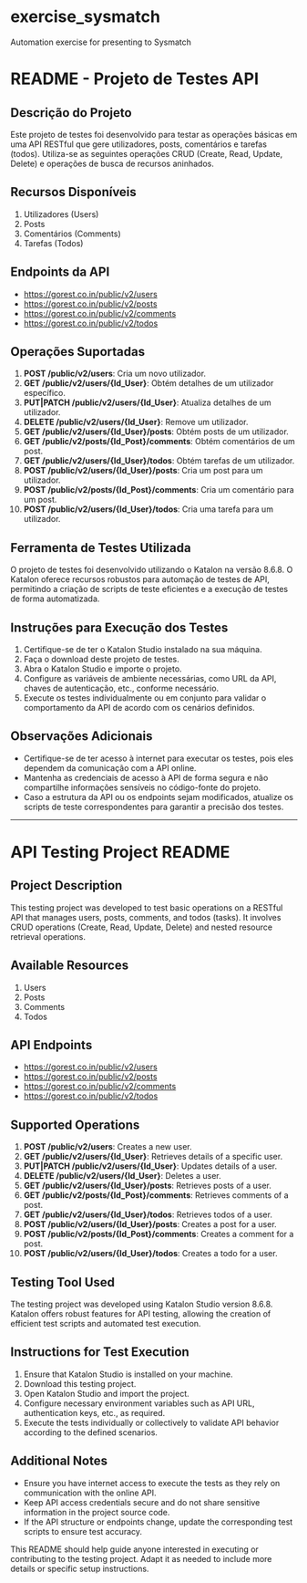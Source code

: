 # exercise_sysmatch
Automation exercise for presenting to Sysmatch

# README - Projeto de Testes API

## Descrição do Projeto
Este projeto de testes foi desenvolvido para testar as operações básicas em uma API RESTful que gere utilizadores, posts, comentários e tarefas (todos). Utiliza-se as seguintes operações CRUD (Create, Read, Update, Delete) e operações de busca de recursos aninhados.

## Recursos Disponíveis
1. Utilizadores (Users)
2. Posts
3. Comentários (Comments)
4. Tarefas (Todos)

## Endpoints da API
- https://gorest.co.in/public/v2/users
- https://gorest.co.in/public/v2/posts
- https://gorest.co.in/public/v2/comments
- https://gorest.co.in/public/v2/todos

## Operações Suportadas
1. **POST /public/v2/users**: Cria um novo utilizador.
2. **GET /public/v2/users/{Id_User}**: Obtém detalhes de um utilizador específico.
3. **PUT|PATCH /public/v2/users/{Id_User}**: Atualiza detalhes de um utilizador.
4. **DELETE /public/v2/users/{Id_User}**: Remove um utilizador.
5. **GET /public/v2/users/{Id_User}/posts**: Obtém posts de um utilizador.
6. **GET /public/v2/posts/{Id_Post}/comments**: Obtém comentários de um post.
7. **GET /public/v2/users/{Id_User}/todos**: Obtém tarefas de um utilizador.
8. **POST /public/v2/users/{Id_User}/posts**: Cria um post para um utilizador.
9. **POST /public/v2/posts/{Id_Post}/comments**: Cria um comentário para um post.
10. **POST /public/v2/users/{Id_User}/todos**: Cria uma tarefa para um utilizador.

## Ferramenta de Testes Utilizada
O projeto de testes foi desenvolvido utilizando o Katalon na versão 8.6.8. O Katalon oferece recursos robustos para automação de testes de API, permitindo a criação de scripts de teste eficientes e a execução de testes de forma automatizada.

## Instruções para Execução dos Testes
1. Certifique-se de ter o Katalon Studio instalado na sua máquina.
2. Faça o download deste projeto de testes.
3. Abra o Katalon Studio e importe o projeto.
4. Configure as variáveis de ambiente necessárias, como URL da API, chaves de autenticação, etc., conforme necessário.
5. Execute os testes individualmente ou em conjunto para validar o comportamento da API de acordo com os cenários definidos.

## Observações Adicionais
- Certifique-se de ter acesso à internet para executar os testes, pois eles dependem da comunicação com a API online.
- Mantenha as credenciais de acesso à API de forma segura e não compartilhe informações sensíveis no código-fonte do projeto.
- Caso a estrutura da API ou os endpoints sejam modificados, atualize os scripts de teste correspondentes para garantir a precisão dos testes.

---

# API Testing Project README

## Project Description
This testing project was developed to test basic operations on a RESTful API that manages users, posts, comments, and todos (tasks). It involves CRUD operations (Create, Read, Update, Delete) and nested resource retrieval operations.

## Available Resources
1. Users
2. Posts
3. Comments
4. Todos

## API Endpoints
- https://gorest.co.in/public/v2/users
- https://gorest.co.in/public/v2/posts
- https://gorest.co.in/public/v2/comments
- https://gorest.co.in/public/v2/todos

## Supported Operations
1. **POST /public/v2/users**: Creates a new user.
2. **GET /public/v2/users/{Id_User}**: Retrieves details of a specific user.
3. **PUT|PATCH /public/v2/users/{Id_User}**: Updates details of a user.
4. **DELETE /public/v2/users/{Id_User}**: Deletes a user.
5. **GET /public/v2/users/{Id_User}/posts**: Retrieves posts of a user.
6. **GET /public/v2/posts/{Id_Post}/comments**: Retrieves comments of a post.
7. **GET /public/v2/users/{Id_User}/todos**: Retrieves todos of a user.
8. **POST /public/v2/users/{Id_User}/posts**: Creates a post for a user.
9. **POST /public/v2/posts/{Id_Post}/comments**: Creates a comment for a post.
10. **POST /public/v2/users/{Id_User}/todos**: Creates a todo for a user.

## Testing Tool Used
The testing project was developed using Katalon Studio version 8.6.8. Katalon offers robust features for API testing, allowing the creation of efficient test scripts and automated test execution.

## Instructions for Test Execution
1. Ensure that Katalon Studio is installed on your machine.
2. Download this testing project.
3. Open Katalon Studio and import the project.
4. Configure necessary environment variables such as API URL, authentication keys, etc., as required.
5. Execute the tests individually or collectively to validate API behavior according to the defined scenarios.

## Additional Notes
- Ensure you have internet access to execute the tests as they rely on communication with the online API.
- Keep API access credentials secure and do not share sensitive information in the project source code.
- If the API structure or endpoints change, update the corresponding test scripts to ensure test accuracy.

This README should help guide anyone interested in executing or contributing to the testing project. Adapt it as needed to include more details or specific setup instructions.
